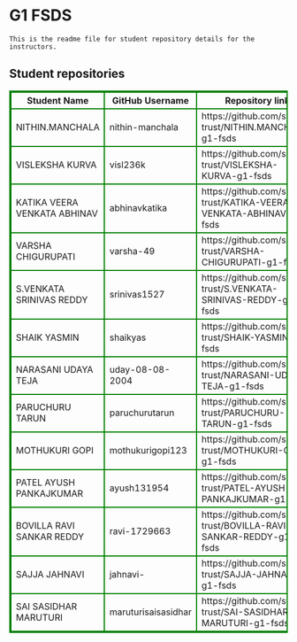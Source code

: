 # G1 FSDS
    This is the readme file for student repository details for the instructors.
## Student repositories 
<table style="border : 2px solid green; width:100%;">
<tr >
<th style="border : 2px solid green;">Student Name</th>
<th style="border : 2px solid green;">GitHub Username</th>
<th style="border : 2px solid green;">Repository link</th>
</tr>
<tr style="border : 2px solid green;">
<td style="border : 2px solid green;">NITHIN.MANCHALA</td> 

<td style="border : 2px solid green;">nithin-manchala</td> 

<td style="border : 2px solid green;">https://github.com/sure-trust/NITHIN.MANCHALA-g1-fsds</td> 
</tr>

<tr style="border : 2px solid green;">
<td style="border : 2px solid green;">VISLEKSHA KURVA</td> 

<td style="border : 2px solid green;">visl236k</td> 

<td style="border : 2px solid green;">https://github.com/sure-trust/VISLEKSHA-KURVA-g1-fsds</td> 
</tr>

<tr style="border : 2px solid green;">
<td style="border : 2px solid green;">KATIKA VEERA VENKATA ABHINAV</td> 

<td style="border : 2px solid green;">abhinavkatika</td> 

<td style="border : 2px solid green;">https://github.com/sure-trust/KATIKA-VEERA-VENKATA-ABHINAV-g1-fsds</td> 
</tr>

<tr style="border : 2px solid green;">
<td style="border : 2px solid green;">VARSHA CHIGURUPATI</td> 

<td style="border : 2px solid green;">varsha-49</td> 

<td style="border : 2px solid green;">https://github.com/sure-trust/VARSHA-CHIGURUPATI-g1-fsds</td> 
</tr>

<tr style="border : 2px solid green;">
<td style="border : 2px solid green;">S.VENKATA SRINIVAS REDDY</td> 

<td style="border : 2px solid green;">srinivas1527</td> 

<td style="border : 2px solid green;">https://github.com/sure-trust/S.VENKATA-SRINIVAS-REDDY-g1-fsds</td> 
</tr>

<tr style="border : 2px solid green;">
<td style="border : 2px solid green;">SHAIK YASMIN</td> 

<td style="border : 2px solid green;">shaikyas</td> 

<td style="border : 2px solid green;">https://github.com/sure-trust/SHAIK-YASMIN-g1-fsds</td> 
</tr>

<tr style="border : 2px solid green;">
<td style="border : 2px solid green;">NARASANI UDAYA TEJA</td> 

<td style="border : 2px solid green;">uday-08-08-2004</td> 

<td style="border : 2px solid green;">https://github.com/sure-trust/NARASANI-UDAYA-TEJA-g1-fsds</td> 
</tr>

<tr style="border : 2px solid green;">
<td style="border : 2px solid green;">PARUCHURU TARUN</td> 

<td style="border : 2px solid green;">paruchurutarun</td> 

<td style="border : 2px solid green;">https://github.com/sure-trust/PARUCHURU-TARUN-g1-fsds</td> 
</tr>

<tr style="border : 2px solid green;">
<td style="border : 2px solid green;">MOTHUKURI GOPI</td> 

<td style="border : 2px solid green;">mothukurigopi123</td> 

<td style="border : 2px solid green;">https://github.com/sure-trust/MOTHUKURI-GOPI-g1-fsds</td> 
</tr>

<tr style="border : 2px solid green;">
<td style="border : 2px solid green;">PATEL AYUSH PANKAJKUMAR</td> 

<td style="border : 2px solid green;">ayush131954</td> 

<td style="border : 2px solid green;">https://github.com/sure-trust/PATEL-AYUSH-PANKAJKUMAR-g1-fsds</td> 
</tr>

<tr style="border : 2px solid green;">
<td style="border : 2px solid green;">BOVILLA RAVI SANKAR REDDY</td> 

<td style="border : 2px solid green;">ravi-1729663</td> 

<td style="border : 2px solid green;">https://github.com/sure-trust/BOVILLA-RAVI-SANKAR-REDDY-g1-fsds</td> 
</tr>

<tr style="border : 2px solid green;">
<td style="border : 2px solid green;">SAJJA JAHNAVI</td> 

<td style="border : 2px solid green;">jahnavi-</td> 

<td style="border : 2px solid green;">https://github.com/sure-trust/SAJJA-JAHNAVI-g1-fsds</td> 
</tr>

<tr style="border : 2px solid green;">
<td style="border : 2px solid green;">SAI SASIDHAR MARUTURI</td> 

<td style="border : 2px solid green;">maruturisaisasidhar</td> 

<td style="border : 2px solid green;">https://github.com/sure-trust/SAI-SASIDHAR-MARUTURI-g1-fsds</td> 
</tr>
